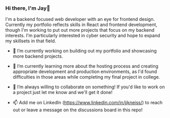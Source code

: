 ### Hi there, I'm Jay👋

I'm a backend focused web developer with an eye for frontend design. Currently my portfolio reflects skills in React and frontend development, though I'm working to put out more projects that focus on my backend interests. I'm particularly interested in cyber security and hope to expand my skillsets in that field.

- 🔭 I’m currently working on building out my portfolio and showcasing more backend projects.
- 🌱 I’m currently learning more about the hosting process and creating appropriate development and production environments, as I'd found difficulties in those areas while completing my final project in college.
- 👯 I’m always willing to collaborate on something! If you'd like to work on a project just let me know and we'll get it done!

- 📫 Add me on LinkedIn (https://www.linkedin.com/in/jjkneiss/) to reach out or leave a message on the discussions board in this repo! 
